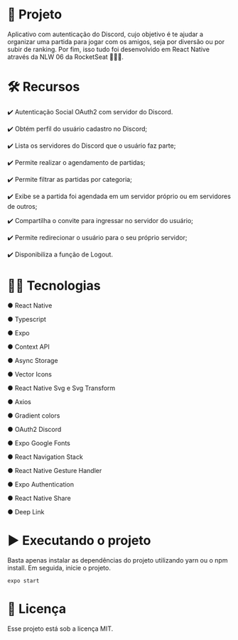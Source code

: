 # 📱 Projeto

Aplicativo com autenticação do Discord, cujo objetivo é te ajudar a organizar uma partida para jogar com os amigos, seja por diversão ou por subir de ranking. Por fim, isso tudo foi desenvolvido em React Native através da NLW 06 da RocketSeat 🚀🚀🚀.

# 🛠️ Recursos

 ✔️ Autenticação Social OAuth2 com servidor do Discord.
 
 ✔️ Obtém perfil do usuário cadastro no Discord;
 
 ✔️ Lista os servidores do Discord que o usuário faz parte;
 
 ✔️ Permite realizar o agendamento de partidas;
 
 ✔️ Permite filtrar as partidas por categoria;
 
 ✔️ Exibe se a partida foi agendada em um servidor próprio ou em servidores de outros;
 
 ✔️ Compartilha o convite para ingressar no servidor do usuário;
 
 ✔️ Permite redirecionar o usuário para o seu próprio servidor;
 
 ✔️ Disponibiliza a função de Logout.
 
# 👨‍💻 Tecnologias

 ● React Native
 
 ● Typescript
 
 ● Expo
 
 ● Context API
 
 ● Async Storage
 
 ● Vector Icons
 
 ● React Native Svg e Svg Transform
 
 ● Axios
 
 ● Gradient colors
 
 ● OAuth2 Discord
 
 ● Expo Google Fonts
 
 ● React Navigation Stack
 
 ● React Native Gesture Handler
 
 ● Expo Authentication
 
 ● React Native Share
 
 ● Deep Link
 
# ▶️ Executando o projeto
Basta apenas instalar as dependências do projeto utilizando yarn ou o npm install. Em seguida, inicie o projeto.

`expo start`
 
# 📄 Licença

Esse projeto está sob a licença MIT.
